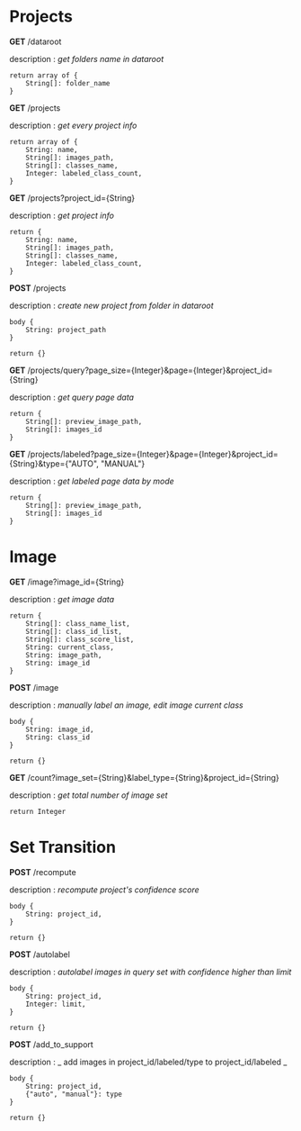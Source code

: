 # Projects

**GET** /dataroot

description : _get folders name in dataroot_

    return array of {
        String[]: folder_name
    }

**GET** /projects

description : _get every project info_

    return array of {
        String: name,
        String[]: images_path,
        String[]: classes_name,
        Integer: labeled_class_count,
    }

**GET** /projects?project_id={String}

description : _get project info_

    return {
        String: name,
        String[]: images_path,
        String[]: classes_name,
        Integer: labeled_class_count,
    }

**POST** /projects

description : _create new project from folder in dataroot_

    body {
    	String: project_path
    }

    return {}

**GET** /projects/query?page_size={Integer}&page={Integer}&project_id={String}

description : _get query page data_

    return {
        String[]: preview_image_path,
        String[]: images_id
    }

**GET** /projects/labeled?page_size={Integer}&page={Integer}&project_id={String}&type={"AUTO", "MANUAL"}

description : _get labeled page data by mode_

    return {
        String[]: preview_image_path,
        String[]: images_id
    }

# Image

**GET** /image?image_id={String}

description : _get image data_

    return {
        String[]: class_name_list,
        String[]: class_id_list,
        String[]: class_score_list,
        String: current_class,
        String: image_path,
        String: image_id
    }

**POST** /image

description : _manually label an image, edit image current class_

    body {
        String: image_id,
        String: class_id
    }

    return {}

**GET** /count?image_set={String}&label_type={String}&project_id={String}

description : _get total number of image set_

    return Integer

# Set Transition

**POST** /recompute

description : _recompute project's confidence score_

    body {
        String: project_id,
    }

    return {}

**POST** /autolabel

description : _autolabel images in query set with confidence higher than limit_

    body {
        String: project_id,
        Integer: limit,
    }

    return {}

**POST** /add_to_support

description : _ add images in project_id/labeled/type to project_id/labeled _

    body {
        String: project_id,
        {"auto", "manual"}: type
    }

    return {}
